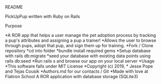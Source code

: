  README

PickUpPup
written with Ruby on Rails

Purpose

*A ROR app that helps a user manage the pet adoption process by tracking a pup's attributes and assigning a pup a trainer!
*Allows the user to browse through pups, adopt that pup, and sign them up for training.
*Fork / Clone repository
*cd into folder
*bundle install required gems
*Setup database with rails db:migrate
*seed your database with existing data points using rails db:seed
*Run rails s and browse our app on your local server
*Usage
*This software falls under MIT License
*Copyright (c) 2019, * Jesse Pope and Tejas Cousik
*Authors.md for our contacts / Git
*Made with love at Flatiron School A ROR application with database storage (SQLite3)

